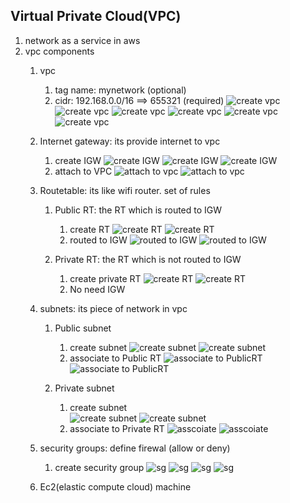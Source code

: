 ## Virtual Private Cloud(VPC) 
   1. network as a service in aws 
   2. vpc components
      1. vpc 
         1. tag name: mynetwork (optional)
         2. cidr: 192.168.0.0/16 ==> 655321 (required) 
      ![create vpc](images/vpc1.png)
      ![create vpc](images/vpc2.png)
      ![create vpc](images/vpc3.png)
      ![create vpc](images/vpc4.png)
      ![create vpc](images/vpc5.png)
      ![create vpc](images/vpc6.png)
      2. Internet gateway: its provide internet to vpc 
           1. create IGW 
         ![create IGW](images/vpc7.png)
         ![create IGW](images/vpc8.png)
         ![create IGW](images/vpc9.png)
           2. attach to VPC 
          ![attach to vpc](images/vpc10.png)
          ![attach to vpc](images/vpc11.png)

      3. Routetable: its like wifi router. set of rules 
            1. Public RT: the RT which is routed to IGW 
               1. create RT 
              ![create RT](images/vpc13.png)
              ![create RT](images/vpc12.png)
               2. routed to IGW 
               ![routed to IGW](images/Public-ass-rt.png)
               ![routed to IGW](images/route.png.png)

            2. Private RT: the RT which is not routed to IGW 
               1. create private RT 
                 ![create RT](images/vpc13.png)
                 ![create RT](images/vpc14.png)
               2. No need IGW
      4. subnets: its piece of network in vpc 
           1. Public subnet 
              1. create subnet 
              ![create subnet](images/vpc15.png)
              ![create subnet](images/vpc16.png)
              2. associate to Public RT 
              ![associate to PublicRT](images/pUbluc-sub-RT.png)
              ![associate to PublicRT](images/Publi-sub-Rt-1.png)

           2. Private subnet
              1. create subnet  
              ![create subnet](images/private-subnet-1.png)
              ![create subnet](images/private-subnet-2.png)
              2. associate to Private RT
              ![asscoiate](images/Private-sub-Rt.png)
              ![asscoiate](images/Pri-sub-rt-1.png)
      5. security groups: define firewal (allow or deny)
         1. create security group 
          ![sg](images/sg1.png)
          ![sg](images/sg2.png)
          ![sg](images/sg3.png)
          ![sg](images/sg4.png)
      6. Ec2(elastic compute cloud) machine 